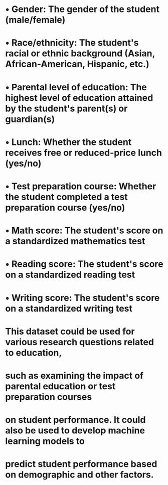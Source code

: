 # • Gender: The gender of the student (male/female)
# • Race/ethnicity: The student's racial or ethnic background (Asian, African-American, Hispanic, etc.)
# • Parental level of education: The highest level of education attained by the student's parent(s) or guardian(s)
# • Lunch: Whether the student receives free or reduced-price lunch (yes/no)
# • Test preparation course: Whether the student completed a test preparation course (yes/no)
# • Math score: The student's score on a standardized mathematics test
# • Reading score: The student's score on a standardized reading test
# • Writing score: The student's score on a standardized writing test
#
# This dataset could be used for various research questions related to education,
# such as examining the impact of parental education or test preparation courses
# on student performance. It could also be used to develop machine learning models to
# predict student performance based on demographic and other factors.
